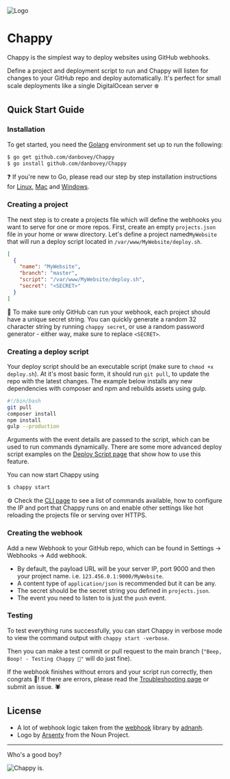 ![Logo](http://i.imgur.com/xnYSYVn.png)
# Chappy

Chappy is the simplest way to deploy websites using GitHub webhooks.

Define a project and deployment script to run and Chappy will listen for changes to your GitHub repo and deploy automatically. It's perfect for small scale deployments like a single DigitalOcean server ❄️

## Quick Start Guide

### Installation

To get started, you need the [Golang](http://golang.org/doc/install) environment set up to run the following:

```bash
$ go get github.com/danbovey/Chappy
$ go install github.com/danbovey/Chappy
```

❓ If you're new to Go, please read our step by step installation instructions for [Linux](https://github.com/danbovey/Chappy/wiki/Installing-Chappy-on-Linux), [Mac](https://github.com/danbovey/Chappy/wiki/Installing-Chappy-on-Mac) and [Windows](https://github.com/danbovey/Chappy/wiki/Installing-Chappy-on-Windows).

### Creating a project

The next step is to create a projects file which will define the webhooks you want to serve for one or more repos. First, create an empty `projects.json` file in your home or www directory. Let's define a project named`MyWebsite` that will run a deploy script located in `/var/www/MyWebsite/deploy.sh`.

```json
[
  {
    "name": "MyWebsite",
    "branch": "master",
    "script": "/var/www/MyWebsite/deploy.sh",
    "secret": "<SECRET>"
  }
]
```

🔐 To make sure only GitHub can run your webhook, each project should have a unique secret string. You can quickly generate a random 32 character string by running `chappy secret`, or use a random password generator - either way, make sure to replace `<SECRET>`.

### Creating a deploy script

Your deploy script should be an executable script (make sure to `chmod +x deploy.sh`). At it's most basic form, it should run `git pull`, to update the repo with the latest changes. The example below installs any new dependencies with composer and npm and rebuilds assets using gulp.

```bash
#!/bin/bash
git pull
composer install
npm install
gulp --production
```

Arguments with the event details are passed to the script, which can be used to run commands dynamically. There are some more advanced deploy script examples on the [Deploy Script page](https://github.com/danbovey/Chappy/wiki/Deploy-script) that show how to use this feature.

You can now start Chappy using

```bash
$ chappy start
```

⚙ Check the [CLI page](https://github.com/danbovey/Chappy/wiki/CLI) to see a list of commands available, how to configure the IP and port that Chappy runs on and enable other settings like hot reloading the projects file or serving over HTTPS.

### Creating the webhook

Add a new Webhook to your GitHub repo, which can be found in Settings -> Webhooks -> Add webhook.

- By default, the payload URL will be your server IP, port 9000 and then your project name. i.e. `123.456.0.1:9000/MyWebsite`.
- A content type of `application/json` is recommended but it can be any.
- The secret should be the secret string you defined in `projects.json`.
- The event you need to listen to is just the `push` event.

### Testing

To test everything runs successfully, you can start Chappy in verbose mode to view the command output with `chappy start -verbose`.

Then you can make a test commit or pull request to the main branch (`"Beep, Boop! - Testing Chappy 🤖"` will do just fine).

If the webhook finishes without errors and your script run correctly, then congrats 🎉! If there are errors, please read the [Troubleshooting page](https://github.com/danbovey/Chappy/wiki/Troubleshooting) or submit an issue. 🕷

## License

- A lot of webhook logic taken from the [webhook](https://github.com/adnanh/webhook) library by [adnanh](https://github.com/adnanh).
- Logo by [Arsenty](https://thenounproject.com/arsenty/) from the Noun Project.

---

Who's a good boy?

![Chappy is.](http://i.imgur.com/jceU3mv.gif)
